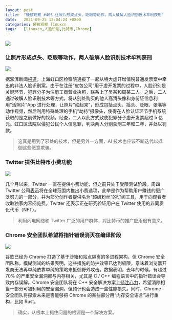 ```yaml
---
layout: post
title:	"硬核观察 #405 让照片形成点头、眨眼等动作，两人破解人脸识别技术牟利获刑"
date:	2021-09-25 12:04:24 +0800 
categories:	硬核观察 linuxcn 
tags:	[linuxcn,人脸识别,比特币,Chrome]
---
```



![](/Asserts/Images//attachment/album/202109/25/120320tzr9n4y5eo05f72v.jpg)


### 让照片形成点头、眨眼等动作，两人破解人脸识别技术牟利获刑


![](/Asserts/Images//attachment/album/202109/25/120335j9asoz7kjsh3ofak.jpg)


据澎湃新闻[报道](https://tech.ifeng.com/c/89nJjZzIFTE)，上海虹口区检察院通报了一起从特大虚开增值税普通发票案中牵出的非法人脸识别案。由于在注册“皮包公司”用于虚开发票的过程中，人脸识别是关键环节，犯罪分子为注册工商营业执照，联系上了吴某和周某二人。之后，二人通过破解人脸识别技术等方式，将从别处购买的他人高清头像和身份证信息利用“活照片”App 进行处理，让照片“动起来”，形成包括点头、摇头、眨眼、张嘴等动作视频，然后利用特殊处理的手机“劫持”摄像头，使得在人脸认证环节手机系统获取的是之前做好的视频。经查，二人以此方式致使犯罪分子虚开发票超过 5 亿元。虹口区法院以侵犯公民个人信息罪，判决两人分别获刑三年和二年，并处以罚款。



> 
> 这真是用到了邪处的技术，但是另外一方面，AI 技术也应该不断迭代以抵御这些恶意欺骗。
> 
> 
> 


### Twitter 提供比特币小费功能


![](/Asserts/Images//attachment/album/202109/25/120352fpehwqy1h87xp7zn.jpg)


几个月以来，Twitter 一直在提供小费功能，但之前只处于受限测试阶段。周四 Twitter 公司[表示](https://www.bloomberg.com/news/articles/2021-09-23/twitter-adds-bitcoin-tipping-pushes-further-into-nfts)将在全球范围内推出小费选项，此举是作为帮助用户赚钱的更广泛努力的一部分，并为部分创作者提供名为“超级粉丝”的订阅工具、用于向观看者收取独家内容阅览费。Twitter 还表示正在研究验证用户在 Twitter 使用的非同质化代币（NFT）。



> 
> 利用闪电网络和 Twitter 广泛的用户群体，对比特币的推广应用很有意义。
> 
> 
> 


### Chrome 安全团队希望将指针错误消灭在编译阶段


![](/Asserts/Images//attachment/album/202109/25/120405doaujtafyfuq0fzq.jpg)


谷歌已经为 Chrome 打造了基于沙箱和站点隔离的多进程架构，但 Chrome 安全团队称，模糊测试的结果表明，这些措施的防护效果已达到极限，意味着浏览器开发商无法再单纯依靠单纯的策略来抵御野外攻击。数据表明，去年的时候，有超过 70% 的严重安全漏洞都与内存相关，尤其是 C / C++ 编程语言中的指针错误会导致内存误解。Chrome 安全团队将在 C++ 安全解决方案上[倾注心力](https://security.googleblog.com/2021/09/an-update-on-memory-safety-in-chrome.html)，希望消除相当一部分可被利用的安全漏洞，但预计也会造成一些性能损失。同时，Chrome 安全团队将探索未来是否能够把 Chrome 的某些部分用“内存安全语言”进行重构，比如 Rust。



> 
> 确实，从根本上抓住问题的根源是一个解决方案。
> 
> 
>
